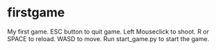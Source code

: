 # firstgame
My first game.
ESC button to quit game.
Left Mouseclick to shoot.
R or SPACE to reload.
WASD to move.
Run start_game.py to start the game.

